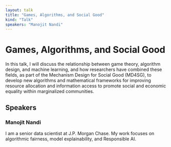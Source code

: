 ```yaml
---
layout: talk
title: "Games, Algorithms, and Social Good"
kind: "Talk"
speakers: "Manojit Nandi"
---
```


# Games, Algorithms, and Social Good

In this talk, I will discuss the relationship between game theory, algorithm design, and machine learning, and how researchers have combined these fields, as part of the Mechanism Design for Social Good (MD4SG), to develop new algorithms and mathematical frameworks for improving resource allocation and information access to promote social and economic equality within marginalized communities.

## Speakers

### Manojit Nandi

I am a senior data scientist at J.P. Morgan Chase. My work focuses on algorithmic fairness, model explainability, and Responsible AI.
